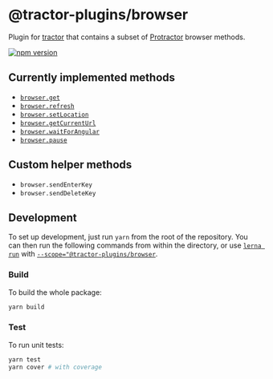 # @tractor-plugins/browser

Plugin for [tractor](http://github.com/TradeMe/tractor) that contains a subset of [Protractor](http://www.protractortest.org/#/api)
browser methods.

[![npm version](https://img.shields.io/npm/v/@tractor-plugins/browser.svg)](https://www.npmjs.com/package/@tractor-plugins/browser)

## Currently implemented methods

* [`browser.get`](http://www.protractortest.org/#/api?view=ProtractorBrowser.prototype.get)
* [`browser.refresh`](http://www.protractortest.org/#/api?view=ProtractorBrowser.prototype.refresh)
* [`browser.setLocation`](http://www.protractortest.org/#/api?view=ProtractorBrowser.prototype.setLocation)
* [`browser.getCurrentUrl`](http://www.protractortest.org/#/api?view=ProtractorBrowser.prototype.getCurrentUrl)
* [`browser.waitForAngular`](http://www.protractortest.org/#/api?view=ProtractorBrowser.prototype.waitForAngular)
* [`browser.pause`](http://www.protractortest.org/#/api?view=ProtractorBrowser.prototype.pause)

## Custom helper methods

* `browser.sendEnterKey`
* `browser.sendDeleteKey`

## Development

To set up development, just run `yarn` from the root of the repository. You can then run the following commands from within the directory, or use [`lerna run`](https://github.com/lerna/lerna/tree/master/commands/run) with [`--scope="@tractor-plugins/browser`](https://www.npmjs.com/package/@lerna/filter-options).

### Build

To build the whole package:

```sh
yarn build
```

### Test

To run unit tests:

```sh
yarn test
yarn cover # with coverage
```
